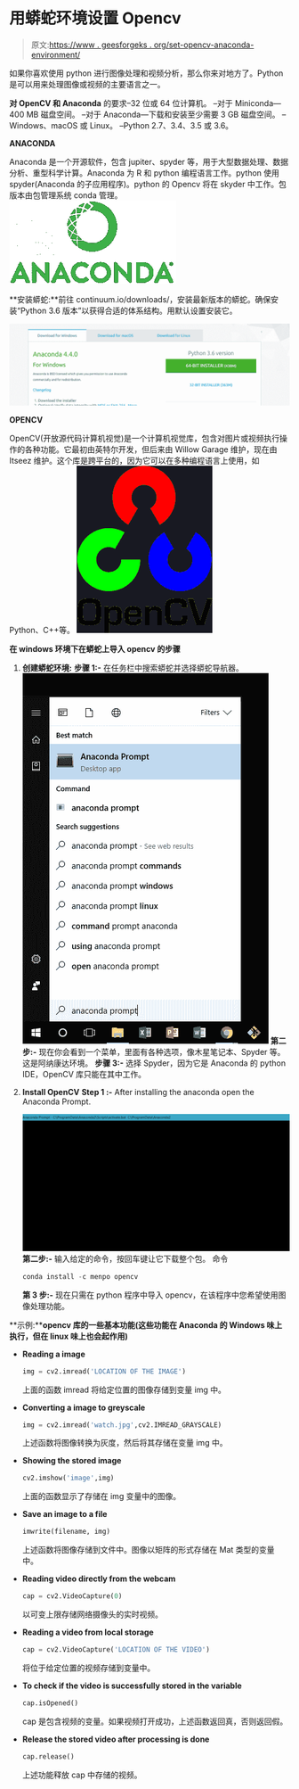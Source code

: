 # 用蟒蛇环境设置 Opencv

> 原文:[https://www . geesforgeks . org/set-opencv-anaconda-environment/](https://www.geeksforgeeks.org/set-opencv-anaconda-environment/)

如果你喜欢使用 python 进行图像处理和视频分析，那么你来对地方了。Python 是可以用来处理图像或视频的主要语言之一。

**对 OpenCV 和 Anaconda**
的要求–32 位或 64 位计算机。
–对于 Miniconda—400 MB 磁盘空间。
–对于 Anaconda—下载和安装至少需要 3 GB 磁盘空间。
–Windows、macOS 或 Linux。
–Python 2.7、3.4、3.5 或 3.6。

**ANACONDA**

Anaconda 是一个开源软件，包含 jupiter、spyder 等，用于大型数据处理、数据分析、重型科学计算。Anaconda 为 R 和 python 编程语言工作。python 使用 spyder(Anaconda 的子应用程序)。python 的 Opencv 将在 skyder 中工作。包版本由包管理系统 conda 管理。
![](img/fed7c1571be43dd47d6ff5348670f9e6.png)

**安装蟒蛇:**前往 continuum.io/downloads/，安装最新版本的蟒蛇。确保安装“Python 3.6 版本”以获得合适的体系结构。用默认设置安装它。

![](img/fdb4d277354cbd06561c180e6884fd4f.png)

**OPENCV**

OpenCV(开放源代码计算机视觉)是一个计算机视觉库，包含对图片或视频执行操作的各种功能。它最初由英特尔开发，但后来由 Willow Garage 维护，现在由 Itseez 维护。这个库是跨平台的，因为它可以在多种编程语言上使用，如 Python、C++等。
![](img/9ed2fc331469908dc4ccedad7c7043ea.png)

**在 windows 环境下在蟒蛇上导入 opencv 的步骤**

1.  **创建蟒蛇环境:**
    **步骤 1:-** 在任务栏中搜索蟒蛇并选择蟒蛇导航器。
    ![](img/3f546a477f7a838913397a5b20199111.png)
    **第二步:-** 现在你会看到一个菜单，里面有各种选项，像木星笔记本、Spyder 等。这是阿纳康达环境。
    **步骤 3:-** 选择 Spyder，因为它是 Anaconda 的 python IDE，OpenCV 库只能在其中工作。
2.  **Install OpenCV**
    **Step 1 :-** After installing the anaconda open the Anaconda Prompt.

    [![](img/6ea09a341e46efe5dcce83302487aae9.png)](https://media.geeksforgeeks.org/wp-content/uploads/sca.png) 
    **第二步:-** 输入给定的命令，按回车键让它下载整个包。
    命令

    ```py
    conda install -c menpo opencv

    ```

    **第 3 步:-** 现在只需在 python 程序中导入 opencv，在该程序中您希望使用图像处理功能。

**示例:****opencv 库的一些基本功能(这些功能在 Anaconda 的 Windows 味上执行，但在 linux 味上也会起作用)**

*   **Reading a image**

    ```py
    img = cv2.imread('LOCATION OF THE IMAGE')

    ```

    上面的函数 imread 将给定位置的图像存储到变量 img 中。

*   **Converting a image to greyscale**

    ```py
    img = cv2.imread('watch.jpg',cv2.IMREAD_GRAYSCALE)

    ```

    上述函数将图像转换为灰度，然后将其存储在变量 img 中。

*   **Showing the stored image**

    ```py
    cv2.imshow('image',img)

    ```

    上面的函数显示了存储在 img 变量中的图像。

*   **Save an image to a file**

    ```py
    imwrite(filename, img)

    ```

    上述函数将图像存储到文件中。图像以矩阵的形式存储在 Mat 类型的变量中。

*   **Reading video directly from the webcam**

    ```py
    cap = cv2.VideoCapture(0)

    ```

    以可变上限存储网络摄像头的实时视频。

*   **Reading a video from local storage**

    ```py
    cap = cv2.VideoCapture('LOCATION OF THE VIDEO')

    ```

    将位于给定位置的视频存储到变量中。

*   **To check if the video is successfully stored in the variable**

    ```py
    cap.isOpened()

    ```

    cap 是包含视频的变量。如果视频打开成功，上述函数返回真，否则返回假。

*   **Release the stored video after processing is done**

    ```py
    cap.release()

    ```

    上述功能释放 cap 中存储的视频。